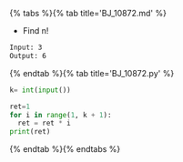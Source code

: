 {% tabs %}{% tab title='BJ_10872.md' %}

* Find n!

```txt
Input: 3
Output: 6
```

{% endtab %}{% tab title='BJ_10872.py' %}

```py
k= int(input())

ret=1
for i in range(1, k + 1):
  ret = ret * i
print(ret)
```

{% endtab %}{% endtabs %}
